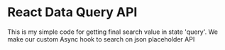 # React Data Query API

This is my simple code for getting final search value in state 'query'. We make our custom Async hook to search on json placeholder API
